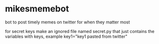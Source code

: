 # mikesmemebot
bot to post timely memes on twitter for when they matter most

for secret keys make an ignored file named secret.py that just contains the variables with keys, example key1="key1 pasted from twitter"
